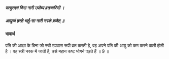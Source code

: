 ##### पत्युराज्ञां विना नारी उपोष्य व्रतचारिणी ।
##### आयुष्यं हरते भर्तुः सा नारी नरकं व्रजेत् ॥

#### भावार्थ

पति की आज्ञा के बिना जो स्त्री उपवास रूपी व्रत करती है, वह अपने पति की आयु को कम करने वाली होती है । वह स्त्री नरक में जाती है, उसे महान कष्ट भोगने पड़ते हैं ॥ 9 ॥